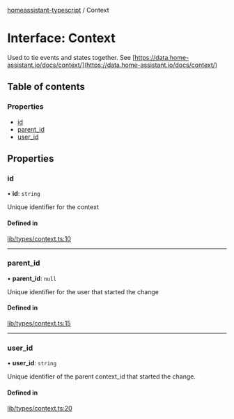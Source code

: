 [homeassistant-typescript](../README.md) / Context

# Interface: Context

Used to tie events and states together. See [https://data.home-assistant.io/docs/context/](https://data.home-assistant.io/docs/context/)

## Table of contents

### Properties

- [id](Context.md#id)
- [parent\_id](Context.md#parent_id)
- [user\_id](Context.md#user_id)

## Properties

### id

• **id**: `string`

Unique identifier for the context

#### Defined in

[lib/types/context.ts:10](https://github.com/benwainwright/hass-ts/blob/24908fa/src/lib/types/context.ts#L10)

___

### parent\_id

• **parent\_id**: ``null``

Unique identifier for the user that started the change

#### Defined in

[lib/types/context.ts:15](https://github.com/benwainwright/hass-ts/blob/24908fa/src/lib/types/context.ts#L15)

___

### user\_id

• **user\_id**: `string`

Unique identifier of the parent context_id that started the change.

#### Defined in

[lib/types/context.ts:20](https://github.com/benwainwright/hass-ts/blob/24908fa/src/lib/types/context.ts#L20)
